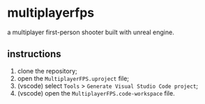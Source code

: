 # multiplayerfps

a multiplayer first-person shooter built with unreal engine.

## instructions 
1. clone the repository;
2. open the `MultiplayerFPS.uproject` file;
3. (vscode) select `Tools` > `Generate Visual Studio Code project`;
4. (vscode) open the `MultiplayerFPS.code-workspace` file.
